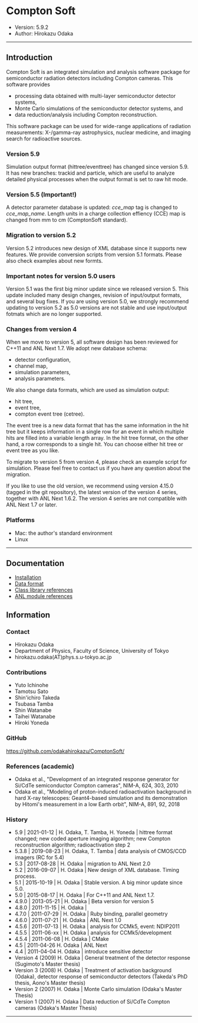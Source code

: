 Compton Soft
================================================================

- Version: 5.9.2
- Author: Hirokazu Odaka

----

Introduction
----------------------------------------------------------------

Compton Soft is an integrated simulation and analysis software package
for semiconductor radiation detectors including Compton cameras.
This software provides

- processing data obtained with multi-layer semiconductor detector systems,
- Monte Carlo simulations of the semiconductor detector systems, and
- data reduction/analysis including Compton reconstruction.

This software package can be used for wide-range applications of radiation
measurements: X-/gamma-ray astrophysics, nuclear medicine, and imaging
search for radioactive sources.

### Version 5.9

Simulation output format (hittree/eventtree) has changed since version 5.9. It has new branches: trackid and particle, which are useful to analyze detailed physical processes when the output format is set to raw hit mode.

### Version 5.5 (Important!)

A detector parameter database is updated:
*cce_map* tag is changed to *cce_map_name*.
Length units in a charge collection effiency (CCE) map is changed
from mm to cm (ComptonSoft standard).

### Migration to version 5.2

Version 5.2 introduces new design of XML database since it supports new
features. We provide conversion scripts from version 5.1 formats.
Please also check examples about new formts.

### Important notes for version 5.0 users

Version 5.1 was the first big minor update since we released version 5.
This update included many design changes, revision of input/output
formats, and several bug fixes. If you are using version 5.0, we strongly
recommend updating to version 5.2 as 5.0 versions are not stable and use
input/output fotmats which are no longer supported.

### Changes from version 4

When we move to version 5, all software design has been reviewed for C++11
and ANL Next 1.7. We adopt new database schema:

- detector configuration,
- channel map,
- simulation parameters,
- analysis parameters.

We also change data formats, which are used as simulation output:

- hit tree,
- event tree,
- compton event tree (cetree).

The event tree is a new data format that has the same information in the
hit tree but it keeps information in a single row for an event in which
multiple hits are filled into a variable length array. In the hit tree
format, on the other hand, a row corresponds to a single hit. You can
choose either hit tree or event tree as you like.

To migrate to version 5 from version 4, please check an example script for
simulation. Please feel free to contact us if you have any question about
the migration.

If you like to use the old version, we recommend using version 4.15.0
(tagged in the git repository), the latest version of the version 4
series, together with ANL Next 1.6.2. The version 4 series are not
compatible with ANL Next 1.7 or later.

### Platforms

- Mac: the author's standard environment
- Linux

----

Documentation
----------------------------------------------------------------

- [Installation](documentation/installation.md)
- [Data format](documentation/data_format.md)
- [Class library references](http://odakahirokazu.github.io/ComptonSoft/doxygen/)
- [ANL module references](http://odakahirokazu.github.io/ComptonSoft/cs_modules.xml)

Information
----------------------------------------------------------------

### Contact

- Hirokazu Odaka
- Department of Physics, Faculty of Science, University of Tokyo
- hirokazu.odaka(AT)phys.s.u-tokyo.ac.jp

### Contributions

- Yuto Ichinohe
- Tamotsu Sato
- Shin'ichiro Takeda
- Tsubasa Tamba
- Shin Watanabe
- Taihei Watanabe
- Hiroki Yoneda

### GitHub

<https://github.com/odakahirokazu/ComptonSoft/>

### References (academic)

- Odaka et al., "Development of an integrated response generator for Si/CdTe semiconductor Compton cameras", NIM-A, 624, 303, 2010
- Odaka et al., "Modeling of proton-induced radioactivation background in hard X-ray telescopes: Geant4-based simulation and its demonstration by Hitomi's measurement in a low Earth orbit", NIM-A, 891, 92, 2018

### History

- 5.9 | 2021-01-12 | H. Odaka, T. Tamba, H. Yoneda | hittree format changed; new coded aperture imaging algorithm; new Compton reconstruction algorithm; radioactivation step 2
- 5.3.8 | 2019-08-23 | H. Odaka, T. Tamba | data analysis of CMOS/CCD imagers (RC for 5.4)
- 5.3 | 2017-08-28 | H. Odaka | migration to ANL Next 2.0
- 5.2 | 2016-09-07 | H. Odaka | New design of XML database. Timing process.
- 5.1 | 2015-10-19 | H. Odaka | Stable version. A big minor update since 5.0.
- 5.0 | 2015-08-17 | H. Odaka | For C++11 and ANL Next 1.7.
- 4.9.0 | 2013-05-21 | H. Odaka |  Beta version for version 5
- 4.8.0 | 2011-11-15 | H. Odaka |
- 4.7.0 | 2011-07-29 | H. Odaka | Ruby binding, parallel geometry
- 4.6.0 | 2011-07-21 | H. Odaka | ANL Next 1.0
- 4.5.6 | 2011-07-13 | H. Odaka | analysis for CCMk5, event: NDIP2011
- 4.5.5 | 2011-06-xx | H. Odaka | analysis for CCMk5/development
- 4.5.4 | 2011-06-08 | H. Odaka | CMake
- 4.5 | 2011-04-26 H. Odaka | ANL Next
- 4.4 | 2011-04-04 H. Odaka | introduce sensitive detector
- Version 4 (2009) H. Odaka | General treatment of the detector response (Sugimoto's Master thesis)
- Version 3 (2008) H. Odaka | Treatment of activation background (Odaka), detector response of semiconductor detectors (Takeda's PhD thesis, Aono's Master thesis)
- Version 2 (2007) H. Odaka | Monte Carlo simulation (Odaka's Master Thesis)
- Version 1 (2007) H. Odaka | Data reduction of Si/CdTe Compton cameras (Odaka's Master Thesis)

****************************************************************

